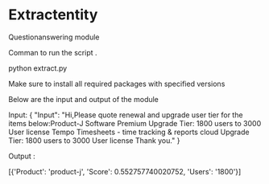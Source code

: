 # Extractentity
Questionanswering module

Comman to run the script .

  python extract.py

Make sure to install all required packages with specified versions

Below are the input and output of the module

Input:
{
    "Input": "Hi,Please quote renewal and upgrade user tier for the items below:Product-J Software Premium Upgrade Tier: 1800 users to 3000 User license Tempo Timesheets - time tracking & reports cloud Upgrade Tier: 1800 users to 3000 User license Thank you."
}


Output : 

[{'Product': 'product-j', 'Score': 0.552757740020752, 'Users': '1800'}]
